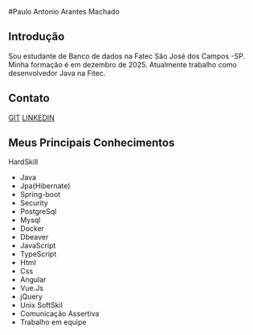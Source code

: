 #Paulo Antonio Arantes Machado

## Introdução
Sou estudante de Banco de dados na Fatec São José dos Campos -SP.
Minha formação é em dezembro de 2025.
Atualmente trabalho como desenvolvedor Java na Fitec.

## Contato
[GIT](https://github.com/pauloarantesmachado)
[LINKEDIN](https://www.linkedin.com/in/pauloantonioarantesmachado/)

## Meus Principais Conhecimentos
HardSkill
- Java
- Jpa(Hibernate)
- Spring-boot
- Security
- PostgreSql
- Mysql
- Docker
- Dbeaver
- JavaScript
- TypeScript
- Html
- Css
- Angular
- Vue.Js
- jQuery
- Unix
SoftSkil
- Comunicação Assertiva
- Trabalho em equipe
